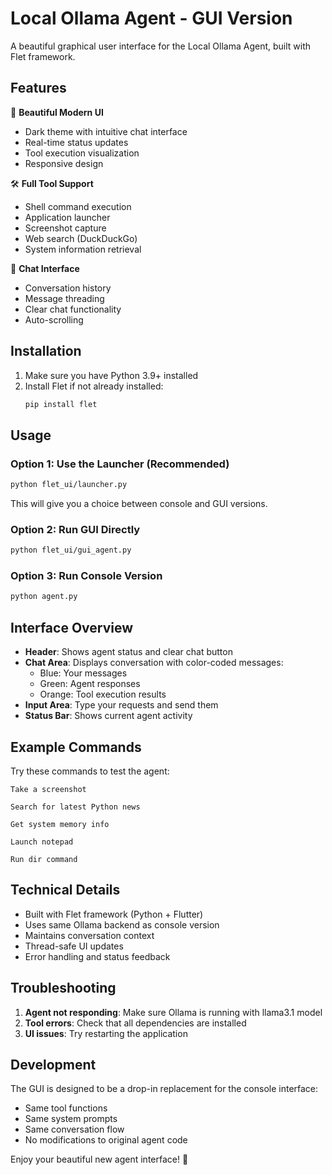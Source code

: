 # Local Ollama Agent - GUI Version

A beautiful graphical user interface for the Local Ollama Agent, built with Flet framework.

## Features

🎨 **Beautiful Modern UI**
- Dark theme with intuitive chat interface
- Real-time status updates
- Tool execution visualization
- Responsive design

🛠️ **Full Tool Support**
- Shell command execution
- Application launcher
- Screenshot capture
- Web search (DuckDuckGo)
- System information retrieval

💬 **Chat Interface**
- Conversation history
- Message threading
- Clear chat functionality
- Auto-scrolling

## Installation

1. Make sure you have Python 3.9+ installed
2. Install Flet if not already installed:
   ```bash
   pip install flet
   ```

## Usage

### Option 1: Use the Launcher (Recommended)
```bash
python flet_ui/launcher.py
```
This will give you a choice between console and GUI versions.

### Option 2: Run GUI Directly
```bash
python flet_ui/gui_agent.py
```

### Option 3: Run Console Version
```bash
python agent.py
```

## Interface Overview

- **Header**: Shows agent status and clear chat button
- **Chat Area**: Displays conversation with color-coded messages:
  - Blue: Your messages
  - Green: Agent responses
  - Orange: Tool execution results
- **Input Area**: Type your requests and send them
- **Status Bar**: Shows current agent activity

## Example Commands

Try these commands to test the agent:

```
Take a screenshot
```

```
Search for latest Python news
```

```
Get system memory info
```

```
Launch notepad
```

```
Run dir command
```

## Technical Details

- Built with Flet framework (Python + Flutter)
- Uses same Ollama backend as console version
- Maintains conversation context
- Thread-safe UI updates
- Error handling and status feedback

## Troubleshooting

1. **Agent not responding**: Make sure Ollama is running with llama3.1 model
2. **Tool errors**: Check that all dependencies are installed
3. **UI issues**: Try restarting the application

## Development

The GUI is designed to be a drop-in replacement for the console interface:
- Same tool functions
- Same system prompts
- Same conversation flow
- No modifications to original agent code

Enjoy your beautiful new agent interface! 🚀
